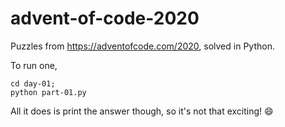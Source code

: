 # advent-of-code-2020

Puzzles from https://adventofcode.com/2020, solved in Python.

To run one,

```
cd day-01;
python part-01.py
```

All it does is print the answer though, so it's not that exciting! 😄
